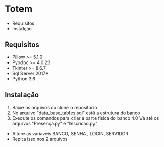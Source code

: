# Totem
- Requisitos
- Instalção 


## Requisitos

- Pillow >= 5.1.0
- Pyodbc >= 4.0.23
- Tkinter >= 8.6.7
- Sql Server 2017+
- Python 3.6

## Instalação
1. Baixe os arquivos ou clone o repositorio
2. No arquivo "data_base_tables.sql" está a estrutura do banco
3. Execute os comandos para criar a parte fisica do banco
4.0 Vá até os arquivos "Presença.py" e "Inscricao.py"
- Altere as variaveis BANCO, SENHA , LOGIN, SERVIDOR
- Repita isso nos 2 arquivos



